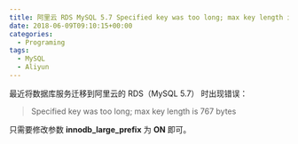 ```yaml
---
title: 阿里云 RDS MySQL 5.7 Specified key was too long; max key length is 767 bytes
date: 2018-06-09T09:10:15+00:00
categories:
  - Programing
tags:
  - MySQL
  - Aliyun
---
```


最近将数据库服务迁移到阿里云的 RDS（MySQL 5.7） 时出现错误：

> Specified key was too long; max key length is 767 bytes

只需要修改参数 **innodb_large_prefix** 为 **ON** 即可。
